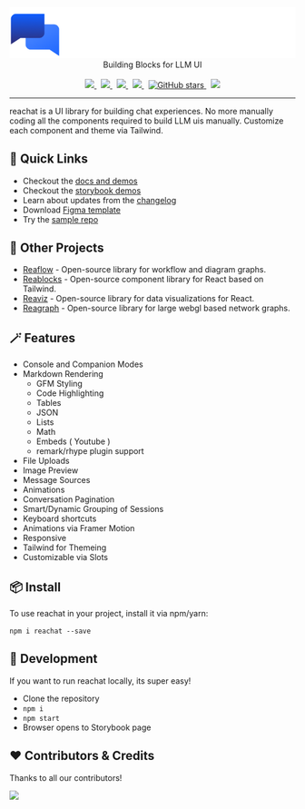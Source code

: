 <div align="center">
  <img width="650" src=".storybook/logo.png">
  <br />
  Building Blocks for LLM UI
  <br /><br />
  <a href="https://github.com/reaviz/reachat/actions/workflows/build.yml">
    <img src="https://github.com/reaviz/reachat/actions/workflows/build.yml/badge.svg" />
  </a>
  &nbsp;
  <a href="https://npm.im/reachat" target="_blank">
    <img src="https://img.shields.io/npm/v/reachat.svg" />
  </a>&nbsp;
  <a href="https://npm.im/reachat" target="_blank">
    <img src="https://badgen.net/npm/dw/reachat" />
  </a>&nbsp;
  <a href="https://github.com/reaviz/reachat/blob/master/LICENSE">
    <img src="https://badgen.now.sh/badge/license/apache2" />
  </a>&nbsp;
  <a href="https://github.com/reaviz/reachat">
    <img alt="GitHub stars" src="https://img.shields.io/github/stars/reaviz/reachat?style=social" />
  </a>&nbsp;
  <a href="https://discord.gg/tt8wGExq35" target="_blank">
    <img src="https://img.shields.io/discord/773948315037073409?label=discord" />
  </a>
</div>

---

reachat is a UI library for building chat experiences. No more manually coding
all the components required to build LLM uis manually. Customize each component and
theme via Tailwind.

## 🚀 Quick Links
- Checkout the [docs and demos](https://reachat.dev)
- Checkout the [storybook demos](https://storybook.reachat.dev)
- Learn about updates from the [changelog](CHANGELOG.md)
- Download [Figma template](https://www.figma.com/community/file/1401162540082414292/reachat-landing-page-public)
- Try the [sample repo](https://github.com/reaviz/reachat-example)

## 💎 Other Projects

- [Reaflow](https://reaflow.dev?utm=reagraph) - Open-source library for workflow and diagram graphs.
- [Reablocks](https://reablocks.dev?utm=reagraph) - Open-source component library for React based on Tailwind.
- [Reaviz](https://reaviz.dev?utm=reagraph) - Open-source library for data visualizations for React. 
- [Reagraph](https://reagraph.dev?utm=reaviz) - Open-source library for large webgl based network graphs.

## 🪄 Features
- Console and Companion Modes
- Markdown Rendering
  - GFM Styling
  - Code Highlighting
  - Tables
  - JSON
  - Lists
  - Math
  - Embeds ( Youtube )
  - remark/rhype plugin support
- File Uploads
- Image Preview
- Message Sources
- Animations
- Conversation Pagination
- Smart/Dynamic Grouping of Sessions
- Keyboard shortcuts
- Animations via Framer Motion
- Responsive
- Tailwind for Themeing
- Customizable via Slots

## 📦 Install

To use reachat in your project, install it via npm/yarn:

```
npm i reachat --save
```

## 🔭 Development

If you want to run reachat locally, its super easy!

- Clone the repository
- `npm i`
- `npm start`
- Browser opens to Storybook page

## ❤️ Contributors & Credits

Thanks to all our contributors!

<a href="https://github.com/reaviz/reachat/graphs/contributors"><img src="https://opencollective.com/reaviz/contributors.svg?width=890" /></a>

